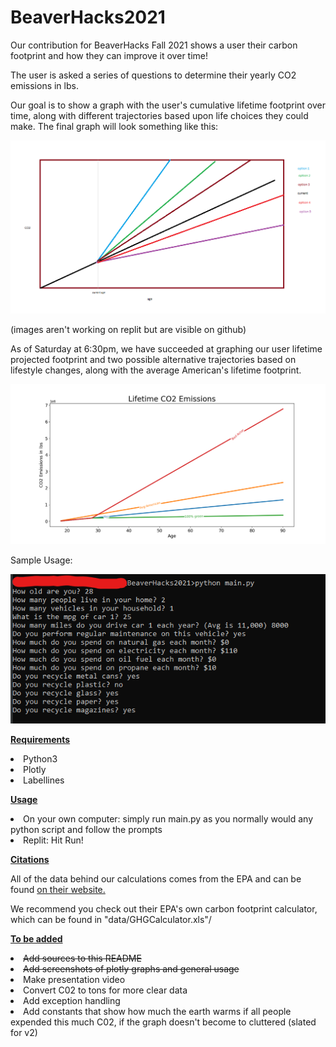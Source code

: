 <h1>BeaverHacks2021</h1>
<p>Our contribution for BeaverHacks Fall 2021 shows a user their carbon footprint and how they can improve it over time! </p>
<p>The user is asked a series of questions to determine their yearly CO2 emissions in lbs.</p>
<p>Our goal is to show a graph with the user's cumulative lifetime footprint over time, along with different trajectories based upon life choices they could make.
The final graph will look something like this:</p>
<img src="imgs/GraphVision.png">

(images aren't working on replit but are visible on github)

As of Saturday at 6:30pm, we have succeeded at graphing our user lifetime projected footprint and two possible alternative trajectories based on lifestyle changes, along with the average American's lifetime footprint.

<img src="imgs/Figure_1.png">

Sample Usage:

<img src="imgs/cmd.png">

<p><u><strong>Requirements</strong></u></p>
<li>Python3</li>
<li>Plotly</li>
<li>Labellines</li>

<p><u><strong>Usage</strong></u></p>
<li>On your own computer: simply run main.py as you normally would any python script and follow the prompts</li>
<li>Replit: Hit Run!</li>

<p><strong><u>Citations</u></strong></p>
<p>All of the data behind our calculations comes from the EPA and can be found <a href="https://www.epa.gov/energy/greenhouse-gases-equivalencies-calculator-calculations-and-references">on their website.</a></p>
<p>We recommend you check out their EPA's own carbon footprint calculator, which can be found in "data/GHGCalculator.xls"/</p>

<p><u><strong>To be added</strong></u></p>
<li><strike>Add sources to this README</strike></li>
<li><strike>Add screenshots of plotly graphs and general usage</strike></li>
<li>Make presentation video</li>
<li>Convert C02 to tons for more clear data</li>
<li>Add exception handling</li>
<li>Add constants that show how much the earth warms if all people expended this much C02, if the graph doesn't become to cluttered (slated for v2)</li>
